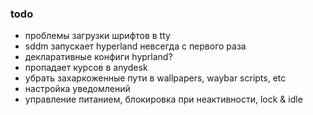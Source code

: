 ### todo
 - проблемы загрузки шрифтов в tty
 - sddm запускает hyperland невсегда с первого раза
 - декларативные конфиги hyprland?
 - пропадает курсов в anydesk
 - убрать захаркоженные пути в wallpapers, waybar scripts, etc
 - настройка уведомлений
 - управление питанием, блокировка при неактивности, lock & idle
